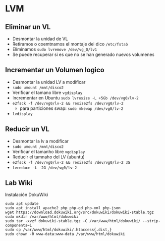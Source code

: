 # LVM

## Eliminar un VL

- Desmontar la unidad de VL
- Retiramos o coemtnamos el montaje del dico `/etc/fstab`
- Eliminamos `sudo lvremove /dev/vg_O/lv1`
- Se puede recuperar si es que no se han generado nuevos volumenes

## Incrementar un Volumen logico

- Desmontar la unidad LV a modificar
- `sudo umount /mnt/disco2`
- Verificar el tamano libre `vgdisplay`
- Incrementar en Ubuntu `sudo lvresize -L +5Gb /dev/vg0/lv-2`
- `e2fsck -f /dev/vg0/lv-2 && resize2fs /dev/vg0/lv-2`
  - para particiones swap: `sudo mkswap /dev/vg0/lv-2`
- `lvdisplay`

## Reducir un VL

- Desmontar la lv a modificar
- `sudo umount /mnt/disco2`
- Verificar el tamanho libre `vgdisplay`
- Reducir el tamnaho del LV (ubuntu)
- `e2fsck -f /dev/vg0/lv-2 && resize2fs /dev/vg0/lv-2 3G`
- `lvreduce -L -2G /dev/vg0/lv-2`

## Lab Wiki

Instalación DokuWiki

```
sudo apt update
sudo apt install apache2 php php-gd php-xml php-json
wget https://download.dokuwiki.org/src/dokuwiki/dokuwiki-stable.tgz
sudo mkdir /var/www/html/dokuwiki
sudo tar -xvzf dokuwiki-stable.tgz -C /var/www/html/dokuwiki/ --strip-components=1
sudo cp /var/www/html/dokuwiki/.htaccess{.dist,}
sudo chown -R www-data:www-data /var/www/html/dokuwiki
```
